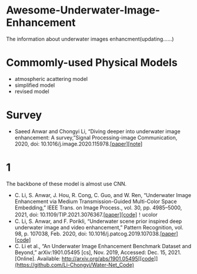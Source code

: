 # Awesome-Underwater-Image-Enhancement
The information about underwater images enhancment(updating……)

# Commomly-used Physical Models
* atmospheric acattering model
* simplified model
* revised model

# Survey
* Saeed Anwar and Chongyi Li, “Diving deeper into underwater image enhancement: A survey,”Signal Processing-image Communication, 2020, doi: 10.1016/j.image.2020.115978.[[paper]](https://www.sciencedirect.com/science/article/abs/pii/S0923596520301478)[[note]]()

# 1
The backbone of these model is almost use CNN.
* C. Li, S. Anwar, J. Hou, R. Cong, C. Guo, and W. Ren, “Underwater Image Enhancement via Medium Transmission-Guided Multi-Color Space Embedding,” IEEE Trans. on Image Process., vol. 30, pp. 4985–5000, 2021, doi: 10.1109/TIP.2021.3076367.[[paper]](https://ieeexplore.ieee.org/document/9426457/)[[code]](https://github.com/Li-Chongyi/Ucolor)！ucolor
* C. Li, S. Anwar, and F. Porikli, “Underwater scene prior inspired deep underwater image and video enhancement,” Pattern Recognition, vol. 98, p. 107038, Feb. 2020, doi: 10.1016/j.patcog.2019.107038.[[paper]](https://linkinghub.elsevier.com/retrieve/pii/S0031320319303401)[[code]](https://github.com/saeed-anwar/UWCNN)
* C. Li et al., “An Underwater Image Enhancement Benchmark Dataset and Beyond,” arXiv:1901.05495 [cs], Nov. 2019, Accessed: Dec. 15, 2021. [Online]. Available: http://arxiv.org/abs/1901.05495[[code]](https://github.com/Li-Chongyi/Water-Net_Code)
